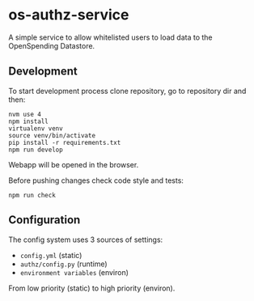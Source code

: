 # os-authz-service

A simple service to allow whitelisted users to load data to the OpenSpending Datastore.

## Development

To start development process clone repository,
go to repository dir and then:
```
nvm use 4
npm install
virtualenv venv
source venv/bin/activate
pip install -r requirements.txt
npm run develop
```
Webapp will be opened in the browser.

Before pushing changes check code style and tests:

```
npm run check
```

## Configuration

The config system uses 3 sources of settings:
- `config.yml` (static)
- `authz/config.py` (runtime)
- `environment variables` (environ)

From low priority (static) to high priority (environ).
